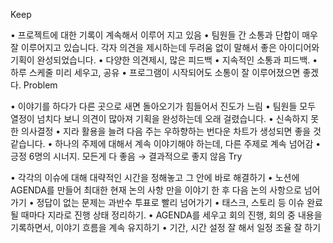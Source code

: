 Keep

•    프로젝트에 대한 기록이 계속해서 이루어 지고 있음
•    팀원들 간 소통과 단합이 매우 잘 이루어지고 있습니다. 각자 의견을 제시하는데 두려움 없이 말해서 좋은 아이디어와 기획이 완성되었습니다.
•    다양한 의견제시, 많은 피드백
•    지속적인 소통과 피드백.
•    하루 스케줄 미리 세우고, 공유
•    프로그램이 시작되어도 소통이 잘 이루어졌으면 좋겠다.
Problem

•    이야기를 하다가 다른 곳으로 새면 돌아오기가 힘들어서 진도가 느림
•    팀원들 모두 열정이 넘치다 보니 의견이 많아져 기획을 완성하는데 오래 걸렸습니다.
•    신속하지 못한 의사결정
•    지라 활용을 늘려 다음 주는 우하향하는 번다운 차트가 생성되면 좋을 것 같습니다.
•    하나의 주제에 대해서 계속 이야기해야 하는데, 다른 주제로 계속 넘어감
•    긍정 6명의 시너지. 모든게 다 좋음 → 결과적으로 좋지 않음
Try

•    각각의 이슈에 대해 대략적인 시간을 정해놓고 그 안에 바로 해결하기
•    노션에 AGENDA를 만들어 최대한 현재 논의 사항 만을 이야기 한 후 다음 논의 사항으로 넘어가기
•    정답이 없는 문제는 과반수 투표로 빨리 넘어가기
•    태스크, 스토리 등 이슈 완료 될 때마다 지라로 진행 상태 정리하기.
•    AGENDA를 세우고 회의 진행, 회의 중 내용을 기록하면서, 이야기 흐름을 계속 유지하기
•    기간, 시간 설정 잘 해서 일정 조율 잘 하기
